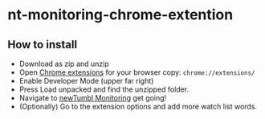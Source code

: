 # nt-monitoring-chrome-extention
## How to install
* Download as zip and unzip
* Open [Chrome extensions](chrome://extensions/) for your browser copy: `chrome://extensions/`
* Enable Developer Mode (upper far right)
* Press Load unpacked and find the unzipped folder.
* Navigate to [newTumbl Monitoring](https://newtumbl.com/monitor) get going!
* (Optionally) Go to the extension options and add more watch list words.
